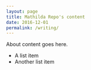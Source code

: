 ```yaml
---
layout: page
title: Mathilda Repo's content
date: 2016-12-01
permalink: /writing/
---
```


About content goes here.

* A list item
* Another list item
